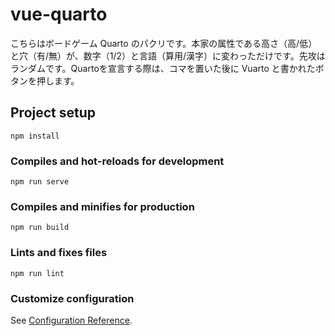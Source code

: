 # vue-quarto

こちらはボードゲーム Quarto のパクリです。本家の属性である高さ（高/低）と穴（有/無）が、数字（1/2）と言語（算用/漢字）に変わっただけです。先攻はランダムです。Quartoを宣言する際は、コマを置いた後に Vuarto と書かれたボタンを押します。

## Project setup
```
npm install
```

### Compiles and hot-reloads for development
```
npm run serve
```

### Compiles and minifies for production
```
npm run build
```

### Lints and fixes files
```
npm run lint
```

### Customize configuration
See [Configuration Reference](https://cli.vuejs.org/config/).

